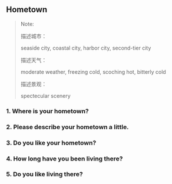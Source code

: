 ## Hometown



> Note: 
>
> 描述城市：
>
> seaside city, coastal city, harbor city, second-tier city
>
> 描述天气：
>
> moderate weather, freezing cold, scoching hot, bitterly cold
>
> 描述景观：
>
> spectecular scenery

### 1. Where is your hometown?

### 2. Please describe your hometown a little.

### 3. Do you like your hometown?

### 4. How long have you been living there?

### 5. Do you like living there?
